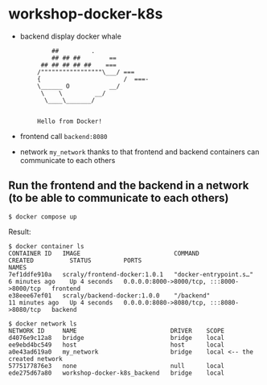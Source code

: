 # workshop-docker-k8s

* backend display docker whale

```
			##         .
			## ## ##        ==
		 ## ## ## ## ##    ===
		/"""""""""""""""""\___/ ===
		{                       /  ===-
		\______ O           __/
		 \    \         __/
		  \____\_______/
		

  		Hello from Docker!
```

* frontend call `backend:8080`

* network `my_network` thanks to that frontend and backend containers can communicate to each others

## Run the frontend and the backend in a network (to be able to communicate to each others)

```
$ docker compose up
```

Result:

```
$ docker container ls
CONTAINER ID   IMAGE                          COMMAND                  CREATED          STATUS         PORTS                                       NAMES
7ef1ddfe910a   scraly/frontend-docker:1.0.1   "docker-entrypoint.s…"   6 minutes ago    Up 4 seconds   0.0.0.0:8000->8000/tcp, :::8000->8000/tcp   frontend
e38eee67ef01   scraly/backend-docker:1.0.0    "/backend"               11 minutes ago   Up 4 seconds   0.0.0.0:8080->8080/tcp, :::8080->8080/tcp   backend

$ docker network ls
NETWORK ID     NAME                          DRIVER    SCOPE
d4076e9c12a8   bridge                        bridge    local
ee9ebd4bc549   host                          host      local
a0e43ad619a0   my_network                    bridge    local <-- the created network
5775177876e3   none                          null      local
ede275d67a80   workshop-docker-k8s_backend   bridge    local
```